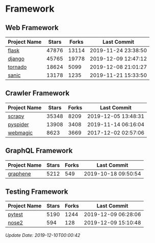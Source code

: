 # Framework

## Web Framework

| Project Name | Stars | Forks | Last Commit |
| ------------ | ----- | ----- | ----------- |
| [flask](https://github.com/pallets/flask) | 47876 | 13114 | 2019-11-24 23:38:50 |
| [django](https://github.com/django/django) | 45765 | 19778 | 2019-12-09 12:47:12 |
| [tornado](https://github.com/tornadoweb/tornado) | 18624 | 5099 | 2019-12-08 21:01:27 |
| [sanic](https://github.com/huge-success/sanic) | 13178 | 1235 | 2019-11-21 15:33:50 |

## Crawler Framework

| Project Name | Stars | Forks | Last Commit |
| ------------ | ----- | ----- | ----------- |
| [scrapy](https://github.com/scrapy/scrapy) | 35348 | 8209 | 2019-12-05 13:48:31 |
| [pyspider](https://github.com/binux/pyspider) | 13908 | 3408 | 2019-11-14 06:16:04 |
| [webmagic](https://github.com/code4craft/webmagic) | 8623 | 3669 | 2017-12-02 02:57:06 |

## GraphQL Framework

| Project Name | Stars | Forks | Last Commit |
| ------------ | ----- | ----- | ----------- |
| [graphene](https://github.com/graphql-python/graphene) | 5212 | 549 | 2019-10-18 09:50:54 |

## Testing Framework

| Project Name | Stars | Forks | Last Commit |
| ------------ | ----- | ----- | ----------- |
| [pytest](https://github.com/pytest-dev/pytest) | 5190 | 1244 | 2019-12-09 06:28:06 |
| [nose2](https://github.com/nose-devs/nose2) | 594 | 128 | 2019-12-09 15:10:48 |

*Update Date: 2019-12-10T00:00:42*
